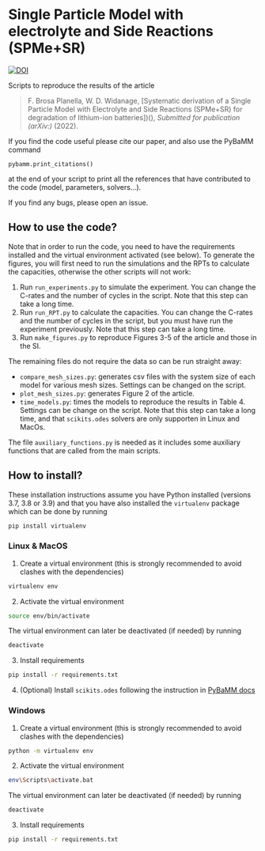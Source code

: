 # Single Particle Model with electrolyte and Side Reactions (SPMe+SR)
[![DOI](https://zenodo.org/badge/DOI/10.5281/zenodo.6624984.svg)](https://doi.org/10.5281/zenodo.6624984)

Scripts to reproduce the results of the article

> F. Brosa Planella, W. D. Widanage, [Systematic derivation of a Single Particle Model with Electrolyte and Side Reactions (SPMe+SR) for degradation of lithium-ion batteries])(), _Submitted for publication (arXiv:)_ (2022).

If you find the code useful please cite our paper, and also use the PyBaMM command
```python3
pybamm.print_citations()
```
at the end of your script to print all the references that have contributed to the code (model, parameters, solvers...).

If you find any bugs, please open an issue.

## How to use the code?
Note that in order to run the code, you need to have the requirements installed and the virtual environment activated (see below). To generate the figures, you will first need to run the simulations and the RPTs to calculate the capacities, otherwise the other scripts will not work:
1. Run `run_experiments.py` to simulate the experiment. You can change the C-rates and the number of cycles in the script. Note that this step can take a long time.
2. Run `run_RPT.py` to calculate the capacities. You can change the C-rates and the number of cycles in the script, but you must have run the experiment previously. Note that this step can take a long time.
3. Run `make_figures.py` to reproduce Figures 3-5 of the article and those in the SI.

The remaining files do not require the data so can be run straight away:
* `compare_mesh_sizes.py`: generates csv files with the system size of each model for various mesh sizes. Settings can be changed on the script.
* `plot_mesh_sizes.py`: generates Figure 2 of the article.
* `time_models.py`: times the models to reproduce the results in Table 4. Settings can be change on the script. Note that this step can take a long time, and that `scikits.odes` solvers are only supporten in Linux and MacOs.

The file `auxiliary_functions.py` is needed as it includes some auxiliary functions that are called from the main scripts.

## How to install?
These installation instructions assume you have Python installed (versions 3.7, 3.8 or 3.9) and that you have also installed the `virtualenv` package which can be done by running
```bash
pip install virtualenv
```

### Linux & MacOS
1. Create a virtual environment (this is strongly recommended to avoid clashes with the dependencies)
```bash
virtualenv env
```

2. Activate the virtual environment
```bash
source env/bin/activate
```
The virtual environment can later be deactivated (if needed) by running
```bash
deactivate
```

3. Install requirements
```bash
pip install -r requirements.txt
```

4. (Optional) Install `scikits.odes` following the instruction in [PyBaMM docs](https://pybamm.readthedocs.io/en/latest/install/GNU-linux.html#optional-scikits-odes-solver)

### Windows
1. Create a virtual environment (this is strongly recommended to avoid clashes with the dependencies)
```bash
python -m virtualenv env
```

2. Activate the virtual environment
```bash
env\Scripts\activate.bat
```
The virtual environment can later be deactivated (if needed) by running
```bash
deactivate
```

3. Install requirements
```bash
pip install -r requirements.txt
```